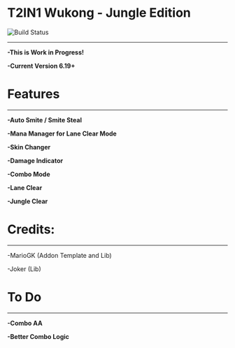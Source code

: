 # T2IN1 Wukong - Jungle Edition

![Build Status](https://camo.githubusercontent.com/cfcaf3a99103d61f387761e5fc445d9ba0203b01/68747470733a2f2f7472617669732d63692e6f72672f6477796c2f657374612e7376673f6272616e63683d6d6173746572?branch=master)

___
**-This is Work in Progress!**

**-Current Version 6.19+**


# Features
___
**-Auto Smite / Smite Steal**

**-Mana Manager for Lane Clear Mode**

**-Skin Changer**

**-Damage Indicator**

**-Combo Mode**

**-Lane Clear**

**-Jungle Clear**


# Credits:
___

-MarioGK (Addon Template and Lib)

-Joker (Lib)


# To Do
___

**-Combo AA**

**-Better Combo Logic**

